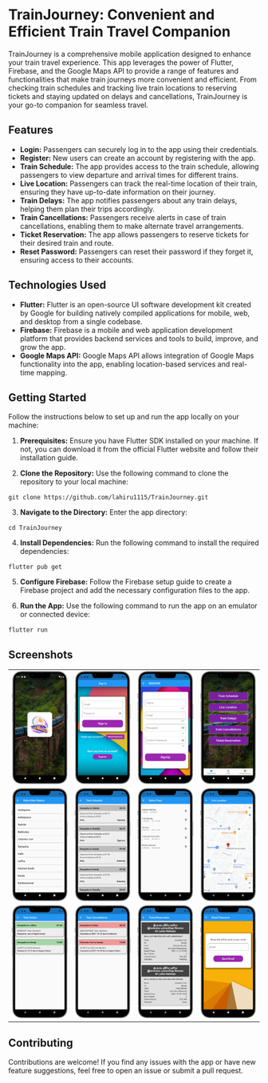 # **TrainJourney: Convenient and Efficient Train Travel Companion**

TrainJourney is a comprehensive mobile application designed to enhance your train travel experience. This app leverages the power of Flutter, Firebase, and the Google Maps API to provide a range of features and functionalities that make train journeys more convenient and efficient. From checking train schedules and tracking live train locations to reserving tickets and staying updated on delays and cancellations, TrainJourney is your go-to companion for seamless travel.

## Features

- **Login:** Passengers can securely log in to the app using their credentials.
- **Register:** New users can create an account by registering with the app.
- **Train Schedule:** The app provides access to the train schedule, allowing passengers to view departure and arrival times for different trains.
- **Live Location:** Passengers can track the real-time location of their train, ensuring they have up-to-date information on their journey.
- **Train Delays:** The app notifies passengers about any train delays, helping them plan their trips accordingly.
- **Train Cancellations:** Passengers receive alerts in case of train cancellations, enabling them to make alternate travel arrangements.
- **Ticket Reservation:** The app allows passengers to reserve tickets for their desired train and route.
- **Reset Password:** Passengers can reset their password if they forget it, ensuring access to their accounts.

## Technologies Used

- **Flutter:** Flutter is an open-source UI software development kit created by Google for building natively compiled applications for mobile, web, and desktop from a single codebase.
- **Firebase:** Firebase is a mobile and web application development platform that provides backend services and tools to build, improve, and grow the app.
- **Google Maps API:** Google Maps API allows integration of Google Maps functionality into the app, enabling location-based services and real-time mapping.

## Getting Started

Follow the instructions below to set up and run the app locally on your machine:

1. **Prerequisites:** Ensure you have Flutter SDK installed on your machine. If not, you can download it from the official Flutter website and follow their installation guide.

2. **Clone the Repository:** Use the following command to clone the repository to your local machine:
```
git clone https://github.com/lahiru1115/TrainJourney.git
```

3. **Navigate to the Directory:** Enter the app directory:
```
cd TrainJourney
```

4. **Install Dependencies:** Run the following command to install the required dependencies:
```
flutter pub get
```

5. **Configure Firebase:** Follow the Firebase setup guide to create a Firebase project and add the necessary configuration files to the app.

6. **Run the App:** Use the following command to run the app on an emulator or connected device:
```
flutter run
```

## Screenshots

<table>
  <tr>
    <td>
      <img src="assets/screenshots/Screenshot-1.png" alt="Screenshot 1">
    </td>
    <td>
      <img src="assets/screenshots/Screenshot-2.png" alt="Screenshot 2">
    </td>
    <td>
      <img src="assets/screenshots/Screenshot-3.png" alt="Screenshot 3">
    </td>
    <td>
      <img src="assets/screenshots/Screenshot-4.png" alt="Screenshot 4">
    </td>
  </tr>
  <tr>
    <td>
      <img src="assets/screenshots/Screenshot-5.png" alt="Screenshot 5">
    </td>
    <td>
      <img src="assets/screenshots/Screenshot-6.png" alt="Screenshot 6">
    </td>
    <td>
      <img src="assets/screenshots/Screenshot-7.png" alt="Screenshot 7">
    </td>
    <td>
      <img src="assets/screenshots/Screenshot-8.png" alt="Screenshot 8">
    </td>
  </tr>
  <tr>
    <td>
      <img src="assets/screenshots/Screenshot-9.png" alt="Screenshot 9">
    </td>
    <td>
      <img src="assets/screenshots/Screenshot-10.png" alt="Screenshot 10">
    </td>
    <td>
      <img src="assets/screenshots/Screenshot-11.png" alt="Screenshot 11">
    </td>
    <td>
      <img src="assets/screenshots/Screenshot-12.png" alt="Screenshot 12">
    </td>
  </tr>
</table>

## Contributing

Contributions are welcome! If you find any issues with the app or have new feature suggestions, feel free to open an issue or submit a pull request.
